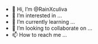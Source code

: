 - 👋 Hi, I’m @RainXculiva
- 👀 I’m interested in ...
- 🌱 I’m currently learning ...
- 💞️ I’m looking to collaborate on ...
- 📫 How to reach me ...

<!---
RainXculiva/RainXculiva is a ✨ special ✨ repository because its `README.md` (this file) appears on your GitHub profile.
You can click the Preview link to take a look at your changes.
--->
